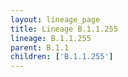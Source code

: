 ```yaml
---
layout: lineage_page
title: Lineage B.1.1.255
lineage: B.1.1.255
parent: B.1.1
children: ['B.1.1.255']
---
```

